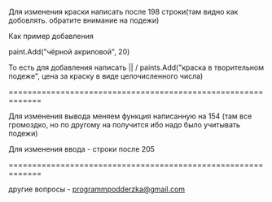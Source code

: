 Для изменения краски написать после 198 строки(там видно как добовлять. обратите внимание на подежи)

Как пример добавления

paint.Add("чёрной акриловой", 20)

То есть для добавления написать
             ||
             \/
paints.Add("краска в творительном подеже", цена за краску в виде целочисленного числа)

=============================================================

Для изменения вывода меняем функция написанную на 154
(там все громоздко, но по другому на получится ибо надо было учитывать подежи)

Для изменения ввода - строки после 205

=============================================================

другие вопросы - programmpodderzka@gmail.com
